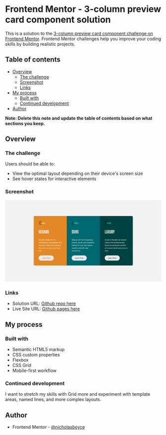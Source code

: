 # Frontend Mentor - 3-column preview card component solution

This is a solution to the [3-column preview card component challenge on Frontend Mentor](https://www.frontendmentor.io/challenges/3column-preview-card-component-pH92eAR2-). Frontend Mentor challenges help you improve your coding skills by building realistic projects. 

## Table of contents

- [Overview](#overview)
  - [The challenge](#the-challenge)
  - [Screenshot](#screenshot)
  - [Links](#links)
- [My process](#my-process)
  - [Built with](#built-with)
  - [Continued development](#continued-development)
- [Author](#author)

**Note: Delete this note and update the table of contents based on what sections you keep.**

## Overview

### The challenge

Users should be able to:

- View the optimal layout depending on their device's screen size
- See hover states for interactive elements

### Screenshot

![](./screenshot.png)

### Links

- Solution URL: [Github repo here](https://github.com/nicholasboyce/3-column-preview-card)
- Live Site URL: [Github pages here](https://nicholasboyce.github.io/3-column-preview-card)

## My process

### Built with

- Semantic HTML5 markup
- CSS custom properties
- Flexbox
- CSS Grid
- Mobile-first workflow

### Continued development

I want to stretch my skills with Grid more and experiment with template areas, named lines, and more complex layouts.

## Author

- Frontend Mentor - [@nicholasboyce](https://www.frontendmentor.io/profile/nicholasboyce)
